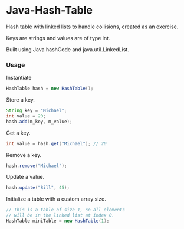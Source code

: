 Java-Hash-Table
===============

Hash table with linked lists to handle collisions, created as an exercise. 

Keys are strings and values are of type int.

Built using Java hashCode and java.util.LinkedList. 

### Usage

Instantiate

~~~java
HashTable hash = new HashTable();
~~~

Store a key.

~~~java
String key = "Michael";
int value = 20;
hash.add(m_key, m_value);
~~~

Get a key.
~~~java
int value = hash.get("Michael"); // 20
~~~

Remove a key.
~~~java
hash.remove("Michael");
~~~

Update a value. 
~~~java
hash.update("Bill", 45);
~~~

Initialize a table with a custom array size.
~~~java
// This is a table of size 1, so all elements
// will be in the linked list at index 0.
HashTable miniTable = new HashTable(1);
~~~
